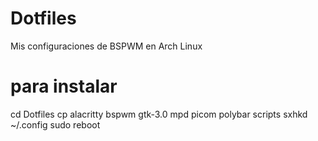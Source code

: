 # Dotfiles

Mis configuraciones de BSPWM en Arch Linux

# para instalar 

cd Dotfiles
cp alacritty bspwm gtk-3.0 mpd picom polybar scripts sxhkd ~/.config
sudo reboot

